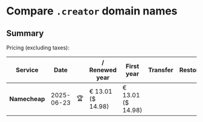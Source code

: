 # Compare `.creator` domain names

## Summary

Pricing (excluding taxes):

| Service | Date |  | / Renewed year | First year | Transfer | Restoration |
|--|--|--|--|--|--|--|
| **Namecheap** | 2025-06-23 | 🏆 | € 13.01<br>($ 14.98) | € 13.01<br>($ 14.98) |  |  |
